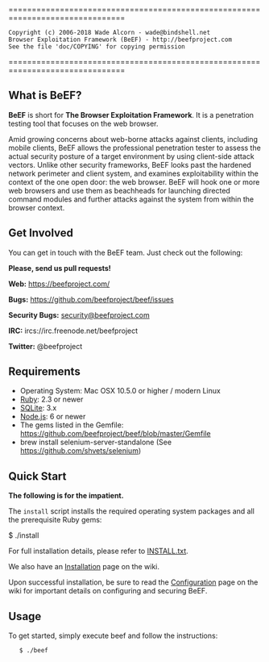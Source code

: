 ===============================================================================

    Copyright (c) 2006-2018 Wade Alcorn - wade@bindshell.net
    Browser Exploitation Framework (BeEF) - http://beefproject.com
    See the file 'doc/COPYING' for copying permission

===============================================================================

What is BeEF?
-------------

__BeEF__ is short for __The Browser Exploitation Framework__. It is a penetration testing tool that focuses on the web browser.

Amid growing concerns about web-borne attacks against clients, including mobile clients, BeEF allows the professional penetration tester to assess the actual security posture of a target environment by using client-side attack vectors. Unlike other security frameworks, BeEF looks past the hardened network perimeter and client system, and examines exploitability within the context of the one open door: the web browser. BeEF will hook one or more web browsers and use them as beachheads for launching directed command modules and further attacks against the system from within the browser context.


Get Involved
------------

You can get in touch with the BeEF team. Just check out the following:


__Please, send us pull requests!__

__Web:__ https://beefproject.com/

__Bugs:__ https://github.com/beefproject/beef/issues

__Security Bugs:__ security@beefproject.com

__IRC:__ ircs://irc.freenode.net/beefproject

__Twitter:__ @beefproject


Requirements
------------

* Operating System: Mac OSX 10.5.0 or higher / modern Linux
* [Ruby](http://ruby-lang.org): 2.3 or newer
* [SQLite](http://sqlite.org): 3.x
* [Node.js](https://nodejs.org): 6 or newer
* The gems listed in the Gemfile: https://github.com/beefproject/beef/blob/master/Gemfile
* brew install selenium-server-standalone (See https://github.com/shvets/selenium)

Quick Start
-----------

__The following is for the impatient.__

The `install` script installs the required operating system packages and all the prerequisite Ruby gems:

  $ ./install

For full installation details, please refer to [INSTALL.txt](https://github.com/beefproject/beef/blob/master/INSTALL.txt).

We also have an [Installation](https://github.com/beefproject/beef/wiki/Installation) page on the wiki.

Upon successful installation, be sure to read the [Configuration](https://github.com/beefproject/beef/wiki/Configuration) page on the wiki for important details on configuring and securing BeEF.


Usage
-----

To get started, simply execute beef and follow the instructions:

       $ ./beef
